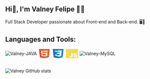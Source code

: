 ## Hi👋, I'm Valney Felipe 🙋‍♂️

Full Stack Developer passionate about Front-end and Back-end. 🖥️🚀


## Languages and Tools:
<div style="display: inline_block">
    <img align="center" alt="Valney-JAVA" height="30" width="40" src="https://cdn.jsdelivr.net/gh/devicons/devicon/icons/java/java-original.svg">
    <img align="center" alt="Valney-HTML" height="30" width="40" src="https://raw.githubusercontent.com/devicons/devicon/master/icons/html5/html5-original.svg">
    <img align="center" alt="Valney-CSS" height="30" width="40" src="https://raw.githubusercontent.com/devicons/devicon/master/icons/css3/css3-original.svg">
    <img align="center" alt="Valney-Js" height="30" width="40" src="https://raw.githubusercontent.com/devicons/devicon/master/icons/javascript/javascript-plain.svg">
    <img align="center" alt="Valney-MySQL" height="30" width="40" src="https://cdn.jsdelivr.net/gh/devicons/devicon@latest/icons/mysql/mysql-original.svg">
    
</div>
<br>


![Valney GitHub stats](https://github-readme-stats.vercel.app/api?username=ValneyFelipe&card_width=560&show_owner&count_private=true&line_height=33&show_icons=true&theme=github_dark)
